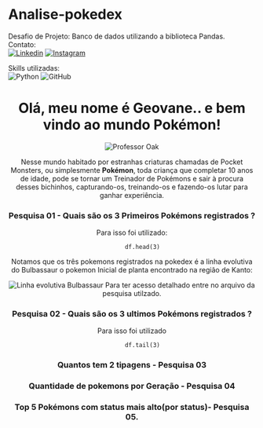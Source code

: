 # Analise-pokedex
Desafio de Projeto: Banco de dados utilizando a biblioteca Pandas.</br>
Contato:</br>
[![Linkedin](https://img.shields.io/badge/LinkedIn-0077B5?style=for-the-badge&logo=linkedin&logoColor=white)](https://www.linkedin.com/in/geovane-dos-santos-900b84221/)
[![Instagram](https://img.shields.io/badge/Instagram-E4405F?style=for-the-badge&logo=instagram&logoColor=white)](https://www.instagram.com/geovane.dos.santos/)

Skills utilizadas:</br>
![Python](https://img.shields.io/badge/Python-3776AB?style=for-the-badge&logo=python&logoColor=white)
![GitHub](https://img.shields.io/badge/GIT-E44C30?style=for-the-badge&logo=git&logoColor=white)

<div align="center">
  <h1>Olá, meu nome é Geovane.. e bem vindo ao mundo Pokémon!</h1>
  <div align= "center">
  <img src="https://user-images.githubusercontent.com/19601448/192146002-8c41d03d-dd42-48f9-b5af-f478fe1d083a.png" alt ="Professor Oak">
  <div>
  
 
<p>Nesse mundo habitado por estranhas criaturas chamadas de Pocket Monsters, ou simplesmente <strong>Pokémon</strong>, toda criança que completar 10 anos de idade, pode se tornar um Treinador de Pokémons e sair à procura desses bichinhos, capturando-os, treinando-os e fazendo-os lutar para ganhar experiência.</p>
  
 <p>
   
   
  ### Pesquisa 01 - Quais são os 3 Primeiros Pokémons registrados ?
  
 <p>Para isso foi utilizado:</P>
          
          df.head(3)
    
  <p>Notamos que os três pokemons registrados na pokedex é a linha evolutiva do Bulbassaur o pokemon Inicial de planta encontrado na região de Kanto:</p>
  
  <img src="https://user-images.githubusercontent.com/19601448/192320366-1fdfdaa9-d0d1-4176-89ab-3c19def15aae.png" alt = "Linha evolutiva Bulbassaur"/>
        Para ter acesso detalhado entre no arquivo da pesquisa utilzado.
  
  ### Pesquisa 02 -  Quais são os 3 ultimos Pokémons registrados ?
      
  <p> Para isso foi utilizado</p>
        
          df.tail(3)
    
  ### Quantos tem 2 tipagens - Pesquisa 03
    
  ### Quantidade de pokemons por Geração - Pesquisa 04 
    
  ### Top 5 Pokémons com status mais alto(por status)- Pesquisa 05.
    
<div>
